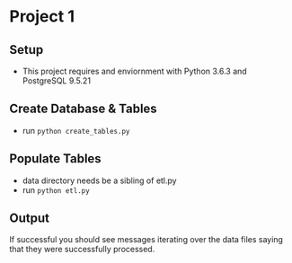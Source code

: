 # Project 1

## Setup
- This project requires and enviornment with Python 3.6.3 and PostgreSQL 9.5.21


##  Create Database & Tables
- run  `python create_tables.py`

## Populate Tables
- data directory needs be a sibling of etl.py
- run `python etl.py`

## Output
If successful you should see messages iterating over the data files saying that they were successfully processed.
